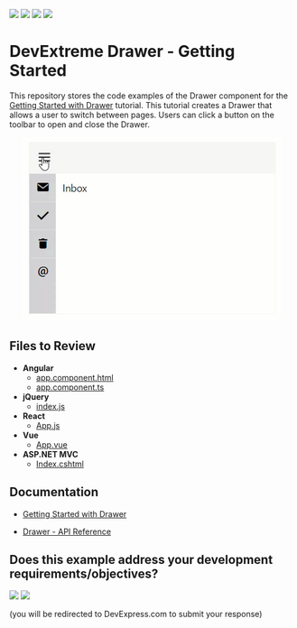 <!-- default badges list -->
![](https://img.shields.io/endpoint?url=https://codecentral.devexpress.com/api/v1/VersionRange/311961646/22.1.3%2B)
[![](https://img.shields.io/badge/Open_in_DevExpress_Support_Center-FF7200?style=flat-square&logo=DevExpress&logoColor=white)](https://supportcenter.devexpress.com/ticket/details/T949079)
[![](https://img.shields.io/badge/📖_How_to_use_DevExpress_Examples-e9f6fc?style=flat-square)](https://docs.devexpress.com/GeneralInformation/403183)
[![](https://img.shields.io/badge/💬_Leave_Feedback-feecdd?style=flat-square)](#does-this-example-address-your-development-requirementsobjectives)
<!-- default badges end -->
# DevExtreme Drawer - Getting Started

This repository stores the code examples of the Drawer component for the [Getting Started with Drawer](https://js.devexpress.com/Documentation/Guide/UI_Components/Drawer/Getting_Started_with_Navigation_Drawer/) tutorial. This tutorial creates a Drawer that allows a user to switch between pages. Users can click a button on the toolbar to open and close the Drawer.


<div align="center"><img src="./drawer.gif" /></div>

## Files to Review

- **Angular**
    - [app.component.html](angular/src/app/app.component.html)
    - [app.component.ts](angular/src/app/app.component.ts)
- **jQuery**
    - [index.js](jquery/src/index.js)
- **React**
    - [App.js](react/src/App.js)
- **Vue**
    - [App.vue](vue/src/App.vue)
- **ASP.NET MVC**    
    - [Index.cshtml](aspnetmvc/GettingStartedWithDrawer/Views/Home/Index.cshtml)

## Documentation

- [Getting Started with Drawer](https://js.devexpress.com/Documentation/Guide/UI_Components/Drawer/Getting_Started_with_Navigation_Drawer/)

- [Drawer - API Reference](https://js.devexpress.com/Documentation/ApiReference/UI_Components/dxDrawer/)
<!-- feedback -->
## Does this example address your development requirements/objectives?

[<img src="https://www.devexpress.com/support/examples/i/yes-button.svg"/>](https://www.devexpress.com/support/examples/survey.xml?utm_source=github&utm_campaign=getting-started-with-devextreme-drawer&~~~was_helpful=yes) [<img src="https://www.devexpress.com/support/examples/i/no-button.svg"/>](https://www.devexpress.com/support/examples/survey.xml?utm_source=github&utm_campaign=getting-started-with-devextreme-drawer&~~~was_helpful=no)

(you will be redirected to DevExpress.com to submit your response)
<!-- feedback end -->
